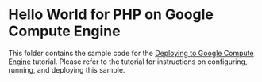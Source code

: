 # Hello World for PHP on Google Compute Engine

This folder contains the sample code for the [Deploying to Google Compute Engine][tutorial-gce]
tutorial. Please refer to the tutorial for instructions on configuring, running,
and deploying this sample.

[tutorial-gce]: https://cloud.google.com/php/tutorials/getting-started-on-compute-engine
